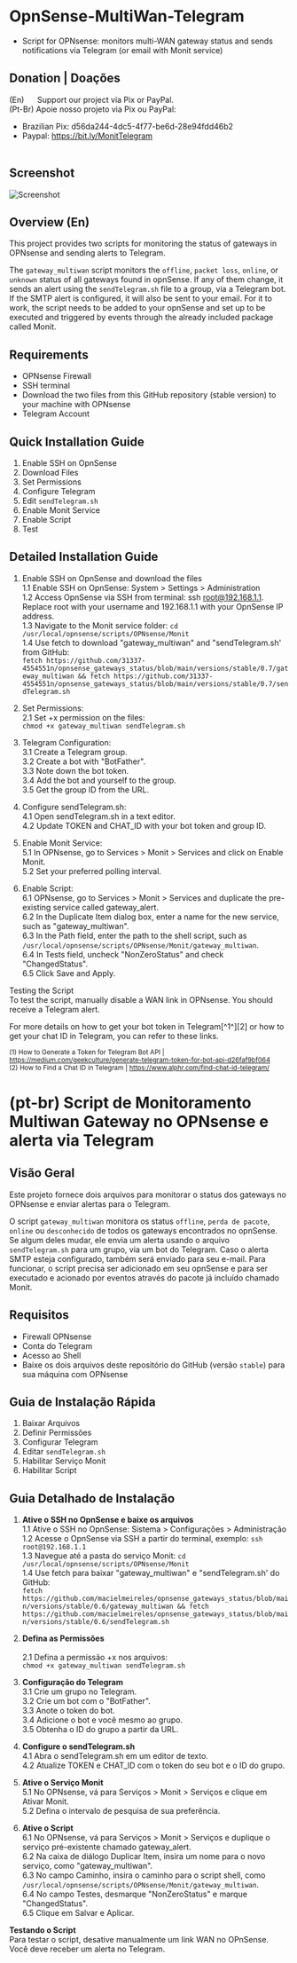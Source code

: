 
# OpnSense-MultiWan-Telegram

- Script for OPNsense: monitors multi-WAN gateway status and sends notifications via Telegram (or email with Monit service)



## Donation | Doações

(En)      Support our project via Pix or PayPal. <br />
(Pt-Br) Apoie nosso projeto via Pix ou PayPal: <br />

- Brazilian Pix: d56da244-4dc5-4f77-be6d-28e94fdd46b2 <br />
- Paypal:  https://bit.ly/MonitTelegram <br /><br />

## Screenshot
![Screenshot](https://github.com/macielmeireles/OpnSense-MultiWan-Telegram/blob/main/screenshot.jpg)


## Overview (En)
This project provides two scripts for monitoring the status of gateways in OPNsense and sending alerts to Telegram.

The `gateway_multiwan` script monitors the `offline`, `packet loss`, `online`, or `unknown` status of all gateways found in opnSense. If any of them change, it sends an alert using the `sendTelegram.sh` file to a group, via a Telegram bot. If the SMTP alert is configured, it will also be sent to your email. For it to work, the script needs to be added to your opnSense and set up to be executed and triggered by events through the already included package called Monit.


## Requirements
- OPNsense Firewall
- SSH terminal
- Download the two files from this GitHub repository (stable version) to your machine with OPNsense
- Telegram Account



## Quick Installation Guide
1. Enable SSH on OpnSense
2. Download Files
3. Set Permissions
4. Configure Telegram
5. Edit `sendTelegram.sh`
6. Enable Monit Service
7. Enable Script
8. Test

## Detailed Installation Guide

1. Enable SSH on OpnSense and download the files<br />
   1.1 Enable SSH on OpnSense: System > Settings > Administration <br />
   1.2 Access OpnSense via SSH from terminal: ssh root@192.168.1.1. Replace root with your username and 192.168.1.1 with your OpnSense IP address.<br />
   1.3 Navigate to the Monit service folder: `cd /usr/local/opnsense/scripts/OPNsense/Monit`<br />
   1.4 Use fetch to download "gateway_multiwan" and "sendTelegram.sh' from GitHub:<br /> 
      `fetch https://github.com/31337-4554551n/opnsense_gateways_status/blob/main/versions/stable/0.7/gateway_multiwan && fetch https://github.com/31337-4554551n/opnsense_gateways_status/blob/main/versions/stable/0.7/sendTelegram.sh`<br />

2. Set Permissions:<br />
   2.1 Set +x permission on the files:<br /> `chmod +x gateway_multiwan sendTelegram.sh`<br />

3. Telegram Configuration:<br />
   3.1 Create a Telegram group.<br />
   3.2 Create a bot with "BotFather".<br />
   3.3 Note down the bot token.<br />
   3.4 Add the bot and yourself to the group.<br />
   3.5 Get the group ID from the URL.<br />

4. Configure sendTelegram.sh:<br />
   4.1 Open sendTelegram.sh in a text editor.<br />
   4.2 Update TOKEN and CHAT_ID with your bot token and group ID.<br />

5. Enable Monit Service:<br />
   5.1 In OPNsense, go to Services > Monit > Services and click on Enable Monit.<br />
   5.2 Set your preferred polling interval.<br />

6. Enable Script:<br />
   6.1 OPNsense, go to Services > Monit > Services and duplicate the pre-existing service called gateway_alert.<br />
   6.2 In the Duplicate Item dialog box, enter a name for the new service, such as "gateway_multiwan".<br />
   6.3 In the Path field, enter the path to the shell script, such as `/usr/local/opnsense/scripts/OPNsense/Monit/gateway_multiwan`.<br />
   6.4 In Tests field, uncheck "NonZeroStatus" and check "ChangedStatus".<br />
   6.5 Click Save and Apply.<br />

Testing the Script<br />
To test the script, manually disable a WAN link in OPNsense. You should receive a Telegram alert.<br />

For more details on how to get your bot token in Telegram[^1^][2] or how to get your chat ID in Telegram, you can refer to these links.<br />

<sub>(1) How to Generate a Token for Telegram Bot API | https://medium.com/geekculture/generate-telegram-token-for-bot-api-d26faf9bf064</sub> <br />
<sub>(2) How to Find a Chat ID in Telegram | https://www.alphr.com/find-chat-id-telegram/ </sub> <br />
  


##


# (pt-br) Script de Monitoramento Multiwan Gateway no OPNsense e alerta via Telegram

## Visão Geral
Este projeto fornece dois arquivos para monitorar o status dos gateways no OPNsense e enviar alertas para o Telegram. 

O script `gateway_multiwan` monitora os status `offline`, `perda de pacote`, `online` ou `desconhecido` de todos os gateways encontrados no opnSense. 
Se algum deles mudar, ele envia um alerta usando o arquivo `sendTelegram.sh` para um grupo, via um bot do Telegram.
Caso o alerta SMTP esteja configurado, também será enviado para seu e-mail.
Para funcionar, o script precisa ser adicionado em seu opnSense e para ser executado e acionado por eventos através do pacote já incluído chamado Monit.

## Requisitos
- Firewall OPNsense
- Conta do Telegram
- Acesso ao Shell
- Baixe os dois arquivos deste repositório do GitHub (versão `stable`) para sua máquina com OPNsense

## Guia de Instalação Rápida
1. Baixar Arquivos
2. Definir Permissões
3. Configurar Telegram
4. Editar `sendTelegram.sh`
5. Habilitar Serviço Monit
6. Habilitar Script

## **Guia Detalhado de Instalação**

1. **Ative o SSH no OpnSense e baixe os arquivos**<br /> 
   1.1 Ative o SSH no OpnSense: Sistema > Configurações > Administração<br /> 
   1.2 Acesse o OpnSense via SSH a partir do terminal, exemplo: `ssh root@192.168.1.1` <br />
   1.3 Navegue até a pasta do serviço Monit: `cd /usr/local/opnsense/scripts/OPNsense/Monit`<br />
   1.4 Use fetch para baixar "gateway_multiwan" e "sendTelegram.sh' do GitHub:<br />
          `fetch https://github.com/macielmeireles/opnsense_gateways_status/blob/main/versions/stable/0.6/gateway_multiwan && fetch https://github.com/macielmeireles/opnsense_gateways_status/blob/main/versions/stable/0.6/sendTelegram.sh`<br />

2. **Defina as Permissões**<br />   
   2.1 Defina a permissão +x nos arquivos:<br /> `chmod +x gateway_multiwan sendTelegram.sh`<br />

3. **Configuração do Telegram**<br />
   3.1 Crie um grupo no Telegram.<br />
   3.2 Crie um bot com o "BotFather".<br />
   3.3 Anote o token do bot.<br />
   3.4 Adicione o bot e você mesmo ao grupo.<br />
   3.5 Obtenha o ID do grupo a partir da URL.<br />

4. **Configure o sendTelegram.sh**<br />
   4.1 Abra o sendTelegram.sh em um editor de texto.<br />
   4.2 Atualize TOKEN e CHAT_ID com o token do seu bot e o ID do grupo.<br />

5. **Ative o Serviço Monit**<br />
   5.1 No OPNsense, vá para Serviços > Monit > Serviços e clique em Ativar Monit.<br />
   5.2 Defina o intervalo de pesquisa de sua preferência.<br />

6. **Ative o Script**<br />
   6.1 No OPNsense, vá para Serviços > Monit > Serviços e duplique o serviço pré-existente chamado gateway_alert.<br />
   6.2 Na caixa de diálogo Duplicar Item, insira um nome para o novo serviço, como "gateway_multiwan".<br />
   6.3 No campo Caminho, insira o caminho para o script shell, como `/usr/local/opnsense/scripts/OPNsense/Monit/gateway_multiwan`.<br />
   6.4 No campo Testes, desmarque "NonZeroStatus" e marque "ChangedStatus".<br />
   6.5 Clique em Salvar e Aplicar.<br />

**Testando o Script**<br />
Para testar o script, desative manualmente um link WAN no OPnSense.<br />
Você deve receber um alerta no Telegram.<br />
